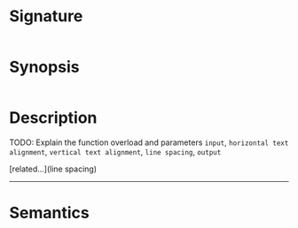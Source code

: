 # Signature
```vikid-signature
```

# Synopsis
```vikid-synopsis
```

# Description
TODO: Explain the function overload and parameters `input`, `horizontal text alignment`, `vertical text alignment`, `line spacing`, `output`

[related...](line spacing)

----
# Semantics
